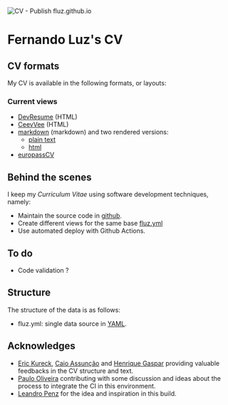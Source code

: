 ![CV - Publish fluz.github.io](https://github.com/fluz/cv/actions/workflows/publish.yml/badge.svg)

# Fernando Luz's CV

## CV formats

My CV is available in the following formats, or layouts:

### Current views

- [DevResume](https://fluz.github.io/cv/index.html) (HTML)
- [CeevVee](https://fluz.github.io/cv/cv_ceevee.html) (HTML)
- [markdown](https://fluz.github.io/cv/cv_fernando_luz.md) (markdown) and two rendered versions:
  - [plain text](https://fluz.github.io/cv/cv_fernando_luz_md.txt)
  - [html](https://fluz.github.io/cv/cv_fernando_luz_md.html)
- [europassCV](https://fluz.github.io/europasscv/cv.pdf)

## Behind the scenes

I keep my *Curriculum Vitae* using software development techniques, namely:

- Maintain the source code in [github](https://github.com/fluz/cv).
- Create different views for the same base [fluz.yml](https://github.com/fluz/cv/fluz.yml)
- Use automated deploy with Github Actions.

## To do

- Code validation ?

## Structure

The structure of the data is as follows:

- fluz.yml: single data source in [YAML](http://yaml.org/).

## Acknowledges

- [Eric Kureck](https://github.com/kureck), [Caio Assunção](https://www.linkedin.com/in/caioassuncao/) and [Henrique Gaspar](https://www.ntnu.edu/employees/henrique.gaspar) providing valuable feedbacks in the CV structure and text.
- [Paulo Oliveira](https://www.linkedin.com/in/oliveira-phc/) contributing with some discussion and ideas about the process to integrate the CI in this environment.
- [Leandro Penz](https://github.com/lpenz/cv) for the idea and inspiration in this build.
